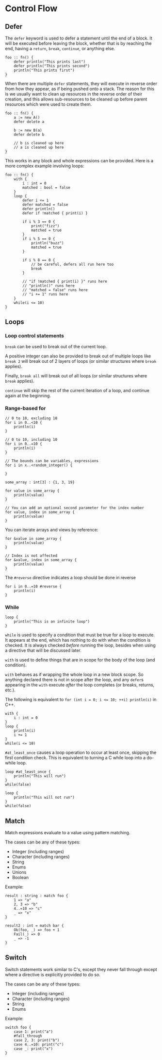 # Control Flow

## Defer

The `defer` keyword is used to defer a statement until the end of a block. It will be executed before leaving the block,
whether that is by reaching the end, having a `return`, `break`, `continue`, or anything else.


```
foo :: fn() {
    defer println("This prints last")
    defer println("This prints second")
    println("This prints first")
}
```

When there are multiple `defer` statements, they will execute in reverse order from how they appear, as if being pushed onto a stack.
The reason for this is we usually want to clean up resources in the reverse order of their creation, and this allows
sub-resources to be cleaned up before parent resources which were used to create them.

```
foo :: fn() {
    a := new A()
    defer delete a

    b := new B(a)
    defer delete b

    // b is cleaned up here
    // a is cleaned up here
}
```

This works in any block and whole expressions can be provided. Here is a more complex example involving loops:

```
foo :: fn() {
    with {
        i : int = 0
        matched : bool = false
    }
    loop {
        defer i += 1
        defer matched = false
        defer println()
        defer if !matched { print(i) }

        if i % 3 == 0 {
            print("fizz")
            matched = true
        }
        if i % 5 == 0 {
            println("buzz")
            matched = true
        }

        if i % 8 == 0 {
            // be careful, defers all run here too
            break
        }

        // "if !matched { print(i) }" runs here
        // "println()" runs here
        // "matched = false" runs here
        // "i += 1" runs here
    }
    while(i <= 10)
}
```

## Loops

### Loop control statements

`break` can be used to break out of the current loop.

A positive integer can also be provided to break out of multiple loops like `break 2` 
will break out of 2 layers of loops (or similar structures where `break` applies).

Finally, `break all` will break out of all loops (or similar structures where `break` applies).

`continue` will skip the rest of the current iteration of a loop, and continue again at the beginning.

### Range-based for
```
// 0 to 10, excluding 10
for i in 0..<10 {
    println(i)
}

// 0 to 10, including 10
for i in 0..=10 {
    println(i)
}

// The bounds can be variables, expressions
for i in x..<random_integer() {

}

some_array : int[3] : {1, 3, 19}

for value in some_array {
    println(value)
}

// You can add an optional second parameter for the index number 
for value, index in some_array {
    println(value)
}
```

You can iterate arrays and views by reference:

```
for &value in some_array {
    println(value)
}

// Index is not affected
for &value, index in some_array {
    println(value)
}
```

The `#reverse` directive indicates a loop should be done in reverse

```
for i in 0..=10 #reverse {
    println(i)
}
```

### While

```
loop {
    println("This is an infinite loop")
}
```

`while` is used to specify a condition that must be true for a loop to execute. It appears at the end, which has nothing to do with when the condition is checked. It is always checked *before* running the loop, besides when using a directive that will be discussed later.

`with` is used to define things that are in scope for the body of the loop (and condition).

`with` behaves as if wrapping the whole loop in a new block scope. So 
anything declared there is not in scope after the loop, and any `defer`s
appearing in the `with` execute *after* the loop completes (or breaks, returns, etc.).

The following is equivalent to `for (int i = 0; i <= 10; ++i) println(i)` in C++.

```
with {
    i : int = 0
}
loop {
    println(i)
    i += 1
}
while(i <= 10)
```

`#at_least_once` causes a loop operation to occur at least once, skipping the first condition check. This is equivalent to turning a C while loop into a do-while loop.

```
loop #at_least_once {
    println("This will run")
}
while(false)

loop {
    println("This will not run")
}
while(false)
```

## Match

Match expressions evaluate to a value using pattern matching.

The cases can be any of these types:

* Integer (including ranges)
* Character (including ranges)
* String
* Enums
* Unions
* Boolean

Example:
```
result : string : match foo {
    1 => "a"
    2, 3 => "b"
    4..=10 => "c"
    _ => "x"
}

result2 : int = match bar {
    Ok(foo, _) => foo + 1
    Fail(_) => 0
    _ => -1
}
```

## Switch

Switch statements work similar to C's, except they never fall through except where a directive is explicitly provided to do so.

The cases can be any of these types:
* Integer (including ranges)
* Character (including ranges)
* String
* Enums

Example:
```
switch foo {
    case 1: print("a")
    #fall_through
    case 2, 3: print("b")
    case 4..=10: print("c")
    case _: print("x")
}
```
